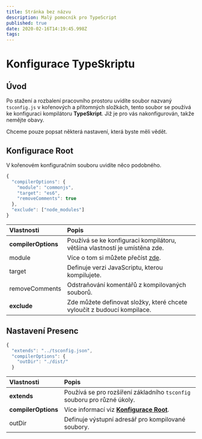```yaml
---
title: Stránka bez názvu
description: Malý pomocník pro TypeScript
published: true
date: 2020-02-16T14:19:45.998Z
tags: 
---
```


# Konfigurace TypeSkriptu

## Úvod

Po stažení a rozbalení pracovního prostoru uvidíte soubor nazvaný `tsconfig.js` v kořenových a přítomných složkách, tento soubor se používá ke konfiguraci kompilátoru **TypeSkript**. Již je pro vás nakonfigurován, takže nemějte obavy.

Chceme pouze popsat některá nastavení, která byste měli vědět.

## Konfigurace Root

V kořenovém konfiguračním souboru uvidíte něco podobného.

```javascript
{
  "compilerOptions": {
    "module": "commonjs",
    "target": "es6",
    "removeComments": true
  },
  "exclude": ["node_modules"]
}
```

| Vlastnosti          | Popis                                                                                          |
|:------------------- |:---------------------------------------------------------------------------------------------- |
| **compilerOptions** | Používá se ke konfiguraci kompilátoru, většina vlastností je umístěna zde.                     |
| module              | Více o tom si můžete přečíst [zde](https://www.typescriptlang.org/docs/handbook/modules.html). |
| target              | Definuje verzi JavaScriptu, kterou kompilujete.                                                |
| removeComments      | Odstraňování komentářů z kompilovaných souborů.                                                |
| **exclude**         | Zde můžete definovat složky, které chcete vyloučit z budoucí kompilace.                        |

## Nastavení Presenc

```javascript
{
  "extends": "../tsconfig.json",
  "compilerOptions": {
    "outDir": "./dist/"
  }

```

| Vlastnosti          | Popis                                                                                 |
|:------------------- |:------------------------------------------------------------------------------------- |
| **extends**         | Používá se pro rozšíření základního `tsconfig` souboru pro různé úkoly.               |
| **compilerOptions** | Více informací viz [**Konfigurace Root**](/dev/presence/tsconfig#root-configuration). |
| outDir              | Definuje výstupní adresář pro kompilované soubory.                                    |